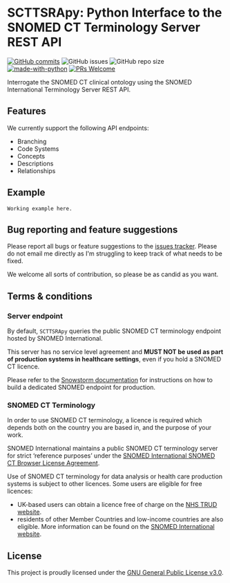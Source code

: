 # SCTTSRApy: Python Interface to the SNOMED CT Terminology Server REST API

[![GitHub commits](https://badgen.net/github/commits/AberystwythSystemsBiology/SCTTSRApy/main)](https://GitHub.com/AberystwythSystemsBiology/SCTTSRApy/main/commit/)
![GitHub issues](https://img.shields.io/github/issues/AberystwythSystemsBiology/SCTTSRApy)
![GitHub repo size](https://img.shields.io/github/repo-size/AberystwythSystemsBiology/SCTTSRApy)
[![made-with-python](https://img.shields.io/badge/Made%20with-Python-1f425f.svg)](https://www.python.org/)
[![PRs Welcome](https://img.shields.io/badge/PRs-welcome-brightgreen.svg?style=flat-square)](http://makeapullrequest.com)

Interrogate the SNOMED CT clinical ontology using the SNOMED International Terminology Server REST API.


## Features

We currently support the following API endpoints:

- Branching
- Code Systems
- Concepts
- Descriptions
- Relationships

## Example 

```
Working example here.
```

## Bug reporting and feature suggestions

Please report all bugs or feature suggestions to the [issues tracker](https://www.github.com/AberystwythSystemsBiology/SCTTSRApy/issues). Please do not email me directly as I'm struggling to keep track of what needs to be fixed.

We welcome all sorts of contribution, so please be as candid as you want.

## Terms & conditions

### Server endpoint

By default, `SCTTSRApy` queries the public SNOMED CT terminology endpoint hosted by SNOMED International.

This server has no service level agreement and **MUST NOT be used as part of production systems in healthcare settings**, even if you hold a SNOMED CT licence.

Please refer to the [Snowstorm documentation](https://github.com/IHTSDO/snowstorm/blob/master/docs/getting-started.md) for instructions on how to build a dedicated SNOMED endpoint for production.

### SNOMED CT Terminology

In order to use SNOMED CT terminology, a licence is required which depends both on the country you are based in, and the purpose of your work.

SNOMED International maintains a public SNOMED CT terminology server for strict ‘reference purposes’ under the [SNOMED International SNOMED CT Browser License Agreement](https://browser.ihtsdotools.org/).

Use of SNOMED CT terminology for data analysis or health care production systems is subject to other licences. Some users are eligible for free licences:

- UK-based users can obtain a licence free of charge on the [NHS TRUD website](https://isd.digital.nhs.uk/trud/users/guest/filters/0/home).
- residents of other Member Countries and low-income countries are also eligible. More information can be found on the [SNOMED International website](https://www.snomed.org/snomed-ct/get-snomed).

## License

This project is proudly licensed under the [GNU General Public License v3.0](https://raw.githubusercontent.com/AberystwythSystemsBiology/SCTTSRApy/main/LICENSE).